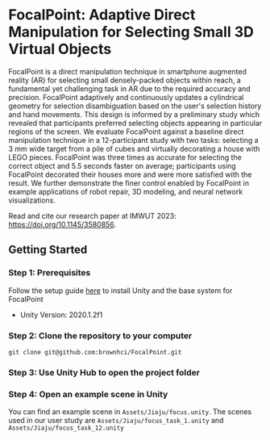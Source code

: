 # FocalPoint: Adaptive Direct Manipulation for Selecting Small 3D Virtual Objects

FocalPoint is a direct manipulation technique in smartphone augmented reality (AR) for selecting small densely-packed objects within reach, a fundamental yet challenging task in AR due to the required accuracy and precision. FocalPoint adaptively and continuously updates a cylindrical geometry for selection disambiguation based on the user's selection history and hand movements. This design is informed by a preliminary study which revealed that participants preferred selecting objects appearing in particular regions of the screen. We evaluate FocalPoint against a baseline direct manipulation technique in a 12-participant study with two tasks: selecting a 3 mm wide target from a pile of cubes and virtually decorating a house with LEGO pieces. FocalPoint was three times as accurate for selecting the correct object and 5.5 seconds faster on average; participants using FocalPoint decorated their houses more and were more satisfied with the result. We further demonstrate the finer control enabled by FocalPoint in example applications of robot repair, 3D modeling, and neural network visualizations.

Read and cite our research paper at IMWUT 2023: https://doi.org/10.1145/3580856.

## Getting Started

### Step 1: Prerequisites

Follow the setup guide [here](https://github.com/brownhci/portalble) to install Unity and the base system for FocalPoint
 - Unity Version: 2020.1.2f1

### Step 2: Clone the repository to your computer
`git clone git@github.com:brownhci/FocalPoint.git`

### Step 3: Use Unity Hub to open the project folder

### Step 4: Open an example scene in Unity

You can find an example scene in `Assets/Jiaju/focus.unity`. The scenes used in our user study are `Assets/Jiaju/focus_task_1.unity` and `Assets/Jiaju/focus_task_12.unity`
